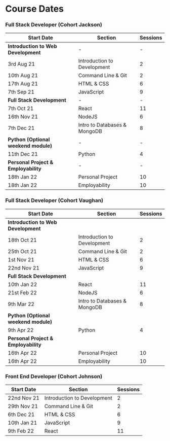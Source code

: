 # Course Dates

### Full Stack Developer (Cohort Jackson)
|Start Date     | Section                       | Sessions  |
|---------------|-------------------------------|-----------|
|**Introduction to Web Development**                | - | - |
|3rd Aug 21	    |	Introduction to Development |   2       |
|10th Aug 21 	|	Command Line & Git          |   2       |
|17th Aug 21 	|	HTML & CSS                  |   6       |
|7th Sep 21  	|	JavaScript                  |   9       |
|**Full Stack Development**                        | - | - |
|7th Oct 21	    |	React                       |   11      |
|16th Nov 21 	|	NodeJS                      |   6       |
|7th Dec 21  	|	Intro to Databases & MongoDB|   8       |
|**Python (Optional weekend module)**                 | - | - |
|11th Dec 21  	|	Python                      |    4      |
|**Personal Project & Employability**                | - | - |
|18th Jan 22	|	Personal Project            |    10     |
|18th Jan 22 	|	Employability               |    10     |

### Full Stack Developer (Cohort Vaughan)
|Start Date     | Section                       | Sessions  |
|---------------|-------------------------------|-----------|
|**Introduction to Web Development**                      |||
|18th Oct 21	|	Introduction to Development |   2       |
|25th Oct 21 	|	Command Line & Git          |   2       |
|1st Nov 21 	|	HTML & CSS                  |   6       |
|22nd Nov 21 	|	JavaScript                  |   9       |
|**Full Stack Development**                               |||
|10th Jan 22	|	React                       |   11      |
|21st Feb 22 	|	NodeJS                      |   6       |
|9th Mar 22 	|	Intro to Databases & MongoDB|   8       |
|**Python (Optional weekend module)**                     |||
|9th Apr 22 	|	Python                      |    4      |
|**Personal Project & Employability**                     |||
|16th Apr 22	|	Personal Project            |    10     |
|16th Apr 22 	|	Employability               |    10     |
 

### Front End Developer (Cohort Johnson)

|Start Date | Section| Sessions |
|--- | ---| --- |
|22nd Nov 21	|	Introduction to Development| 2|
|29th Nov 21 	|	Command Line & Git|2|
|6th Dec 21 	|	HTML & CSS|6|
|10th Jan 21 	|	JavaScript|9|
|9th Feb 22		|	React|11|
